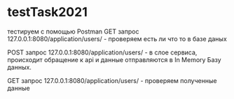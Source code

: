 # testTask2021

тестируем с помощью Postman
GET запрос 127.0.0.1:8080/application/users/ - проверяем есть ли что то в базе даных

POST запрос 127.0.0.1:8080/application/users/ - в слое сервиса, происходит обращение 
к api и данные отправляются в In Memory Базу данных.

GET запрос 127.0.0.1:8080/application/users/ - проверяем полученные данные 
